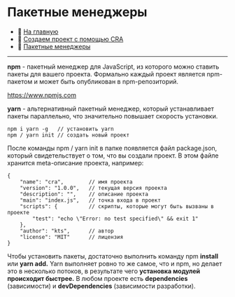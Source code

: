 # Пакетные менеджеры
- :page_with_curl: [На главную](../../../README.md)<br>
- :page_with_curl: [Создаем проект с помощью CRA](./create_project_CRA.md)<br>
- :page_with_curl: [Пакетные менеджеры](./package_managers.md)<br>
---
<b>npm</b> - пакетный менеджер для JavaScript, из которого можно ставить пакеты для вашего проекта. Формально каждый проект является npm-пакетом и может быть опубликован в npm-репозиторий.

https://www.npmjs.com

<b>yarn</b> - альтернативный пакетный менеджер, который устанавливает пакеты параллельно, что значительно повышает скорость установки.

```
npm i yarn -g   // установить yarn
npm / yarn init // создать новый проект
```

После команды npm / yarn init в папке появляется файл package.json, который свидетельствует о том, что вы создали проект.  В этом файле хранится meta-описание проекта, например:

```
{
    "name": "cra",        // имя проекта
    "version": "1.0.0",   // текущая версия проекта
    "description": "",    // описание проекта
    "main": "index.js",   // точка входа в проект
    "scripts": {          // скрипты, которые могут быть вызваны в проекте
        "test": "echo \"Error: no test specified\" && exit 1"
    },
    "author": "kts",      // автор
    "license": "MIT"      // лицензия
}
```

Чтобы установить пакеты, достаточно выполнить команду npm <b>install</b> или <b>yarn add.</b>
Yarn выполняет ровно то же самое, что и npm, но делает это в несколько потоков, в результате чего <b>установка модулей происходит быстрее.</b>
В любом проекте есть <b>dependencies</b> (зависимости) и <b>devDependencies</b> (зависимости разработки).